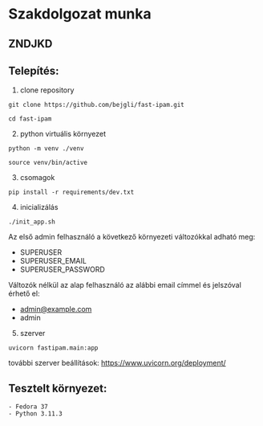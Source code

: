 # Szakdolgozat munka
## ZNDJKD

## Telepítés:

1. clone repository
```
git clone https://github.com/bejgli/fast-ipam.git
```

```
cd fast-ipam
```

2. python virtuális környezet
```
python -m venv ./venv
```

```
source venv/bin/active
```

3. csomagok
```
pip install -r requirements/dev.txt
```

4. inicializálás
```
./init_app.sh
```
Az első admin felhasználó a következő környezeti változókkal adható meg:
- SUPERUSER
- SUPERUSER_EMAIL
- SUPERUSER_PASSWORD

Változók nélkül az alap felhasználó az alábbi email címmel és jelszóval érhető el:
- admin@example.com
- admin

5. szerver
```
uvicorn fastipam.main:app
```

további szerver beállítások: https://www.uvicorn.org/deployment/
        
## Tesztelt környezet:
    - Fedora 37
    - Python 3.11.3




